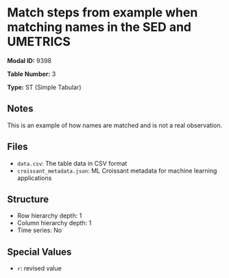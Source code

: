 # Match steps from example when matching names in the SED and UMETRICS

**Modal ID:** 9398

**Table Number:** 3

**Type:** ST (Simple Tabular)

## Notes

This is an example of how names are matched and is not a real observation.

## Files

- `data.csv`: The table data in CSV format
- `croissant_metadata.json`: ML Croissant metadata for machine learning applications

## Structure

- Row hierarchy depth: 1
- Column hierarchy depth: 1
- Time series: No

## Special Values

- `r`: revised value
